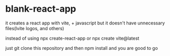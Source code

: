 # blank-react-app
it creates a react app with vite, + javascript but it doesn't have unnecessary files(lvite logos, and others)

instead of using npx create-react-app or npx create vite@latest

just git clone this repository 
and then npm install 
and you are good to go
